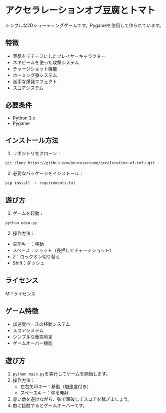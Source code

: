 # アクセラレーションオブ豆腐とトマト

シンプルな2Dシューティングゲームです。Pygameを使用して作られています。

## 特徴

- 豆腐をモチーフにしたプレイヤーキャラクター
- ネギビームを使った攻撃システム
- チャージショット機能
- ホーミング弾システム
- 派手な爆発エフェクト
- スコアシステム

## 必要条件

- Python 3.x
- Pygame

## インストール方法

1. リポジトリをクローン：
```bash
git clone https://github.com/yourusername/acceleration-of-tofu.git
```

2. 必要なパッケージをインストール：
```bash
pip install -r requirements.txt
```

## 遊び方

1. ゲームを起動：
```bash
python main.py
```

2. 操作方法：
- 矢印キー：移動
- スペース：ショット（長押しでチャージショット）
- Z：ロックオン切り替え
- Shift：ダッシュ

## ライセンス

MITライセンス

## ゲーム特徴
- 加速度ベースの移動システム
- スコアシステム
- シンプルな衝突判定
- ゲームオーバー機能

## 遊び方
1. `python main.py`を実行してゲームを開始します。
2. 操作方法：
   - 左右矢印キー：移動（加速度付き）
   - スペースキー：弾を発射
3. 赤い敵を避けながら、弾で撃破してスコアを稼ぎましょう。
4. 敵に接触するとゲームオーバーです。
